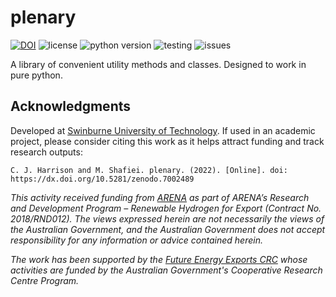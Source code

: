 # plenary

[![DOI](https://zenodo.org/badge/DOI/10.5281/zenodo.7002489.svg)](https://doi.org/10.5281/zenodo.7002489) ![license](https://img.shields.io/github/license/swinburne-sensing/plenary) ![python version](https://img.shields.io/pypi/pyversions/plenary) ![testing](https://github.com/swinburne-sensing/plenary/actions/workflows/python.yml/badge.svg) ![issues](https://img.shields.io/github/issues/swinburne-sensing/plenary)


A library of convenient utility methods and classes. Designed to work in pure python.

## Acknowledgments

Developed at [Swinburne University of Technology](https://swin.edu.au). If used in an academic project, please consider citing this work as it helps attract funding and track research outputs:

```
C. J. Harrison and M. Shafiei. plenary. (2022). [Online]. doi: https://dx.doi.org/10.5281/zenodo.7002489
```

*This activity received funding from [ARENA](https://arena.gov.au) as part of ARENA’s Research and Development Program – Renewable Hydrogen for Export (Contract No. 2018/RND012). The views expressed herein are not necessarily the views of the Australian Government, and the Australian Government does not accept responsibility for any information or advice contained herein.*

*The work has been supported by the [Future Energy Exports CRC](https://www.fenex.org.au) whose activities are funded by the Australian Government's Cooperative Research Centre Program.*
